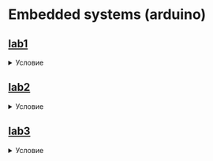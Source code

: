 
# Embedded systems (arduino)

## [lab1](lab1)
<details><summary>Условие</summary>
<p>
Установить Arduino IDE и реализовать на Arduino Uno echo-сервис, который принимает строку через последовательный порт и отправляет её обратно (протестировать несколько скоростей передачи). Требования: Arduino Uno, Arduino IDE, монитор последовательно порта (можно внешний, какой-нибудь CoolTerm или любой другой, можно встроенный монитор в Arduino IDE).
</p>
</details>

## [lab2](lab2)
<details><summary>Условие</summary>
<p>
Реализовать калькулятор на Arduino Uno через последовательный порт.
</p>
</details>

## [lab3](lab3)
<details><summary>Условие</summary>
<p>
Выбрать светодиод на 20 мА (круглый 5 мм или 3 мм), рассчитать номинал токоограничивающего резистора. Собрать схему с картинки, запрограммировать моргание светодиода. 
</p>
  <img src="https://pp.userapi.com/c847120/v847120755/f35a8/lRN6mdv0Vfw.jpg"
     alt="Схема"
     style="float: left; margin-right: 10px;" />
</details>
